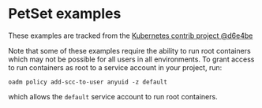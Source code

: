 # PetSet examples

These examples are tracked from the [Kubernetes contrib project @d6e4be](https://github.com/kubernetes/contrib/tree/d6e4be066cc076fbb91ff69691819e117711b30b/pets)

Note that some of these examples require the ability to run root containers which may not be possible for all users in all environments. To grant
access to run containers as root to a service account in your project, run:

    oadm policy add-scc-to-user anyuid -z default

which allows the `default` service account to run root containers.